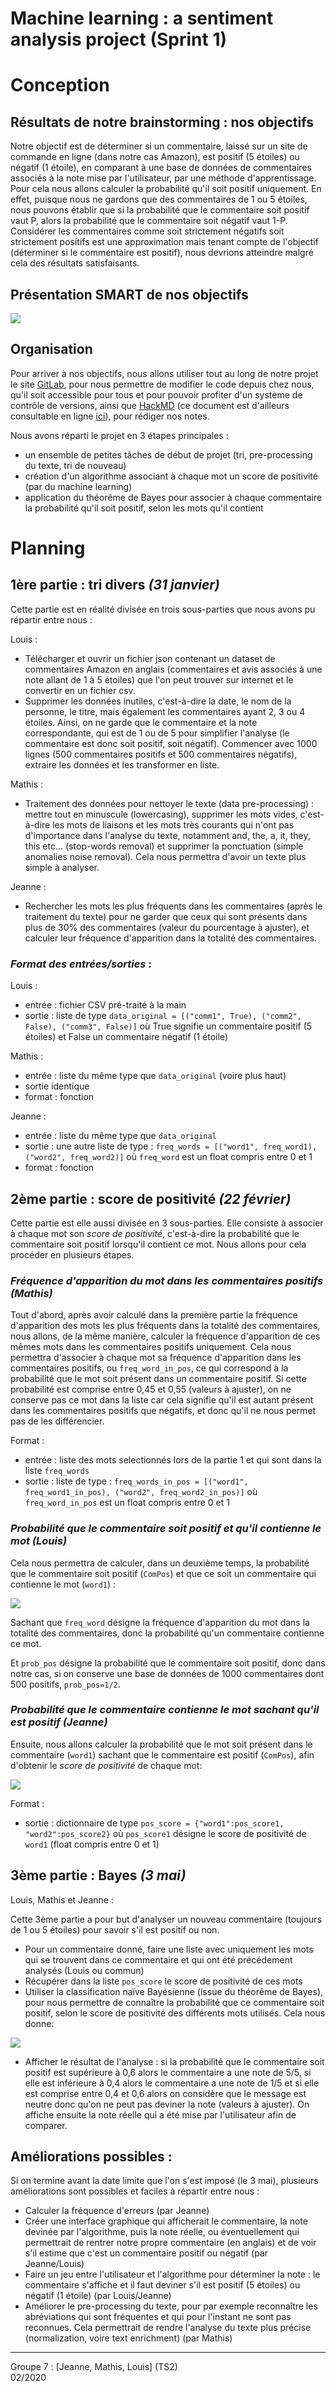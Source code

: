 # Machine learning : a sentiment analysis project (Sprint 1)

# Conception  

## Résultats de notre brainstorming : nos objectifs  

Notre objectif est de déterminer si un commentaire, laissé sur un site de commande en ligne (dans notre cas Amazon), est positif (5 étoiles) ou négatif (1 étoile), en comparant à une base de données de commentaires associés à la note mise par l'utilisateur, par une méthode d'apprentissage. Pour cela nous allons calculer la probabilité qu'il soit positif uniquement. En effet, puisque nous ne gardons que des commentaires de 1 ou 5 étoiles, nous pouvons établir que si la probabilité que le commentaire soit positif vaut P, alors la probabilité que le commentaire soit négatif vaut 1-P. Considérer les commentaires comme soit strictement négatifs soit strictement positifs est une approximation mais tenant compte de l'objectif (déterminer si le commentaire est positif), nous devrions atteindre malgré cela des résultats satisfaisants.  


## Présentation SMART de nos objectifs  

![](https://i.imgur.com/ZQNvtEZ.png)


## Organisation

Pour arriver à nos objectifs, nous allons utiliser tout au long de notre projet le site  [GitLab](https://gitlab.com), pour nous permettre de modifier le code depuis chez nous, qu'il soit accessible pour tous et pour pouvoir profiter d'un système de contrôle de versions, ainsi que [HackMD](https://hackmd.io) (ce document est d'ailleurs consultable en ligne [ici](https://hackmd.io/@loune/sprint1)), pour rédiger nos notes.


Nous avons réparti le projet en 3 étapes principales : 
 - un ensemble de petites tâches de début de projet (tri, pre-processing du texte, tri de nouveau)
 - création d'un algorithme associant à chaque mot un score de positivité (par du machine learning)
 - application du théorême de Bayes pour associer à chaque commentaire la probabilité qu'il soit positif, selon les mots qu'il contient

# Planning  

## 1ère partie : tri divers *(31 janvier)*  

Cette partie est en réalité divisée en trois sous-parties que nous avons pu répartir entre nous : 

Louis :
- Télécharger et ouvrir un fichier json contenant un dataset de commentaires Amazon en anglais (commentaires et avis associés à une note allant de 1 à 5 étoiles) que l'on peut trouver sur internet et le convertir en un fichier csv.
- Supprimer les données inutiles, c'est-à-dire la date, le nom de la personne, le titre, mais également les commentaires ayant 2, 3 ou 4 étoiles. Ainsi, on ne garde que le commentaire et la note correspondante, qui est de 1 ou de 5 pour simplifier l'analyse (le commentaire est donc soit positif, soit négatif). Commencer avec 1000 lignes (500 commentaires positifs et 500 commentaires négatifs), extraire les données et les transformer en liste.

Mathis :
- Traitement des données pour nettoyer le texte (data pre-processing) : mettre tout en minuscule (lowercasing), supprimer les mots vides, c'est-à-dire les mots de liaisons et les mots très courants qui n'ont pas d'importance dans l'analyse du texte, notamment and, the, a, it, they, this etc... (stop-words removal) et supprimer la ponctuation (simple anomalies noise removal). Cela nous permettra d'avoir un texte plus simple à analyser.

Jeanne :
- Rechercher les mots les plus fréquents dans les commentaires (après le traitement du texte) pour ne garder que ceux qui sont présents dans plus de 30% des commentaires (valeur du pourcentage à ajuster), et calculer leur fréquence d'apparition dans la totalité des commentaires.

### *Format des entrées/sorties* :  
Louis : 
 - entrée : fichier CSV pré-traité à la main
 - sortie : liste de type  `data_original = [("comm1", True), ("comm2", False), ("comm3", False)]` où True signifie un commentaire positif (5 étoiles) et False un commentaire négatif (1 étoile)

Mathis : 
- entrée : liste du même type que `data_original` (voire plus haut)
- sortie identique
- format : fonction

Jeanne : 
 - entrée : liste du même type que `data_original`
 - sortie : une autre liste de type : `freq_words = [("word1", freq_word1), ("word2", freq_word2)]` où `freq_word` est un float compris entre 0 et 1
 - format : fonction


## 2ème partie : score de positivité *(22 février)*  

Cette partie est elle aussi divisée en 3 sous-parties. Elle consiste à associer à chaque mot son *score de positivité*, c'est-à-dire la probabilité que le commentaire soit positif lorsqu'il contient ce mot. Nous allons pour cela procéder en plusieurs étapes.  

### *Fréquence d'apparition du mot dans les commentaires positifs (Mathis)*  

Tout d'abord, après avoir calculé dans la première partie la fréquence d'apparition des mots les plus fréquents dans la totalité des commentaires, nous allons, de la même manière, calculer la fréquence d'apparition de ces mêmes mots dans les commentaires positifs uniquement. Cela nous permettra d'associer à chaque mot sa fréquence d'apparition dans les commentaires positifs, ou `freq_word_in_pos`, ce qui correspond à la probabilité que le mot soit présent dans un commentaire positif. Si cette probabilité est comprise entre 0,45 et 0,55 (valeurs à ajuster), on ne conserve pas ce mot dans la liste car cela signifie qu'il est autant présent dans les commentaires positifs que négatifs, et donc qu'il ne nous permet pas de les différencier.  

Format : 
- entrée : liste des mots selectionnés lors de la partie 1 et qui sont dans la liste `freq_words`
- sortie : liste de type : `freq_words_in_pos = [("word1", freq_word1_in_pos), ("word2", freq_word2_in_pos)]` où `freq_word_in_pos` est un float compris entre 0 et 1  


### *Probabilité que le commentaire soit positif et qu'il contienne le mot (Louis)*  

Cela nous permettra de calculer, dans un deuxième temps, la probabilité que le commentaire soit positif (`ComPos`) et que ce soit un commentaire qui contienne le mot (`word1`) :  

![](https://i.imgur.com/zHYWiSi.png)  


Sachant que `freq_word` désigne la fréquence d'apparition du mot dans la totalité des commentaires, donc la probabilité qu'un commentaire contienne ce mot.

Et `prob_pos` désigne la probabilité que le commentaire soit positif, donc dans notre cas, si on conserve une base de données de 1000 commentaires dont 500 positifs, `prob_pos=1/2`.  


### *Probabilité que le commentaire contienne le mot sachant qu'il est positif (Jeanne)*  

Ensuite, nous allons calculer la probabilité que le mot soit présent dans le commentaire (`word1`) sachant que le commentaire est positif (`ComPos`), afin d'obtenir le *score de positivité* de chaque mot:  

![](https://i.imgur.com/fziDPEI.png)  

Format :  
- sortie : dictionnaire de type `pos_score = {"word1":pos_score1, "word2":pos_score2}` où `pos_score1` désigne le score de positivité de `word1` (float compris entre 0 et 1)  



## 3ème partie : Bayes *(3 mai)*  
Louis, Mathis et Jeanne :  

Cette 3ème partie a pour but d'analyser un nouveau commentaire (toujours de 1 ou 5 étoiles) pour savoir s'il est positif ou non.

- Pour un commentaire donné, faire une liste avec uniquement les mots qui se trouvent dans ce commentaire et qui ont été précédement analysés (Louis ou commun)
- Récupérer dans la liste `pos_score` le score de positivité de ces mots
- Utiliser la classification naïve Bayésienne (issue du théorême de Bayes), pour nous permettre de connaître la probabilité que ce commentaire soit positif, selon le score de positivité des différents mots utilisés. Cela nous donne:

![](https://i.imgur.com/eAqAFR4.png)

- Afficher le résultat de l'analyse : si la probabilité que le commentaire soit positif est supérieure à 0,6 alors le commentaire a une note de 5/5, si elle est inférieure à 0,4 alors le commentaire a une note de 1/5 et si elle est comprise entre 0,4 et 0,6 alors on considère que le message est neutre donc qu'on ne peut pas deviner la note (valeurs à ajuster). On affiche ensuite la note réelle qui a été mise par l'utilisateur afin de comparer.


## Améliorations possibles :  
Si on termine avant la date limite que l'on s'est imposé (le 3 mai), plusieurs améliorations sont possibles et faciles à répartir entre nous :
- Calculer la fréquence d'erreurs (par Jeanne)
- Créer une interface graphique qui afficherait le commentaire, la note devinée par l'algorithme, puis la note réelle, ou éventuellement qui permettrait de rentrer notre propre commentaire (en anglais) et de voir s'il estime que c'est un commentaire positif ou négatif (par Jeanne/Louis)
- Faire un jeu entre l'utilisateur et l'algorithme pour déterminer la note : le commentaire s'affiche et il faut deviner s'il est positif (5 étoiles) ou négatif (1 étoile) (par Louis/Jeanne)
- Améliorer le pre-processing du texte, pour par exemple reconnaître les abréviations qui sont fréquentes et qui pour l'instant ne sont pas reconnues. Cela permettrait de rendre l'analyse du texte plus précise (normalization, voire text enrichment) (par Mathis)

---

Groupe 7 : [Jeanne, Mathis, Louis] (TS2)  
02/2020
